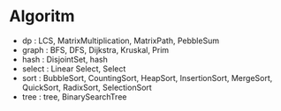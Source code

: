 # Algoritm  
* dp : LCS, MatrixMultiplication, MatrixPath, PebbleSum  
* graph : BFS, DFS, Dijkstra, Kruskal, Prim  
* hash : DisjointSet, hash  
* select : Linear Select, Select  
* sort : BubbleSort, CountingSort, HeapSort, InsertionSort, MergeSort, QuickSort, RadixSort, SelectionSort  
* tree : tree, BinarySearchTree  
